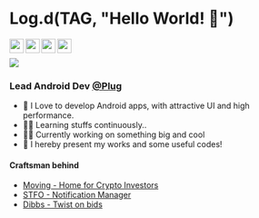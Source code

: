 # Log.d(TAG, "Hello World! 👋")
<p>
    <a href="https://www.linkedin.com/in/jaikeerthick/">
  <img align="left" width="25px" src="https://cdn4.iconfinder.com/data/icons/social-messaging-ui-color-shapes-2-free/128/social-linkedin-circle-512.png" />
</a>
<a href="https://www.instagram.com/jaikeerthick/">
  <img align="left" width="25px" src="https://assets.stickpng.com/images/580b57fcd9996e24bc43c521.png" />
</a>
<a href="https://github.com/jaikeerthick">
  <img align="left"  width="25px" src="https://cdn3.iconfinder.com/data/icons/inficons/512/github.png" />
</a>
<a href="mailto:jaikeerthick@gmail.com">
  <img align="left" width="25px" src="https://logodownload.org/wp-content/uploads/2018/03/gmail-logo-16.png" />
    </a>
  <br><br>
  
<img src="https://komarev.com/ghpvc/?username=jaikeerthick&color=brightgreen">
</p>

### Lead Android Dev [@Plug](https://github.com/Plug-town)

* 📲 I Love to develop Android apps, with attractive UI and high performance.<br/>
* 👶🏻 Learning stuffs continuously..<br>
* 👨‍💻 Currently working on something big and cool<br/>
* 🍜 I hereby present my works and some useful codes!<br/>

#### Craftsman behind

- [Moving - Home for Crypto Investors](https://play.google.com/store/apps/details?id=com.moving.future&hl=en_GB&gl=IN)
- [STFO - Notification Manager](https://play.google.com/store/apps/details?id=com.spacenos.labs.qsmart.privacy.notificationmanager&hl=en&gl=US)
- [Dibbs - Twist on bids ](https://dibbstechnology.com)

